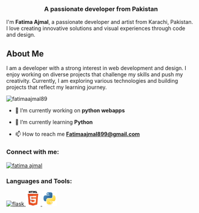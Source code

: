 <h3 align="center">A passionate developer from Pakistan</h3>

I'm **Fatima Ajmal**, a passionate developer and artist from Karachi, Pakistan. I love creating innovative solutions and visual experiences through code and design.

## About Me

I am a developer with a strong interest in web development and design. I enjoy working on diverse projects that challenge my skills and push my creativity. Currently, I am exploring various technologies and building projects that reflect my learning journey.

<p align="left"> <img src="https://komarev.com/ghpvc/?username=fatimaajmal89&label=Profile%20views&color=0e75b6&style=flat" alt="fatimaajmal89" /> </p>

- 🔭 I’m currently working on **python webapps**

- 🌱 I’m currently learning **Python**

- 📫 How to reach me **Fatimaajmal899@gmail.com**

<h3 align="left">Connect with me:</h3>
<p align="left">
<a href="https://linkedin.com/in/fatima ajmal" target="blank"><img align="center" src="https://raw.githubusercontent.com/rahuldkjain/github-profile-readme-generator/master/src/images/icons/Social/linked-in-alt.svg" alt="fatima ajmal" height="30" width="40" /></a>
</p>

<h3 align="left">Languages and Tools:</h3>
<p align="left"> <a href="https://flask.palletsprojects.com/" target="_blank" rel="noreferrer"> <img src="https://www.vectorlogo.zone/logos/pocoo_flask/pocoo_flask-icon.svg" alt="flask" width="40" height="40"/> </a> <a href="https://www.w3.org/html/" target="_blank" rel="noreferrer"> <img src="https://raw.githubusercontent.com/devicons/devicon/master/icons/html5/html5-original-wordmark.svg" alt="html5" width="40" height="40"/> </a> <a href="https://www.python.org" target="_blank" rel="noreferrer"> <img src="https://raw.githubusercontent.com/devicons/devicon/master/icons/python/python-original.svg" alt="python" width="40" height="40"/> </a> </p>

